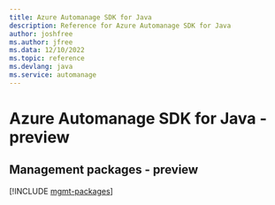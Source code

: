 ```yaml
---
title: Azure Automanage SDK for Java
description: Reference for Azure Automanage SDK for Java
author: joshfree
ms.author: jfree
ms.data: 12/10/2022
ms.topic: reference
ms.devlang: java
ms.service: automanage
---
```

# Azure Automanage SDK for Java - preview

## Management packages - preview
[!INCLUDE [mgmt-packages](automanage-mgmt-index.md)]